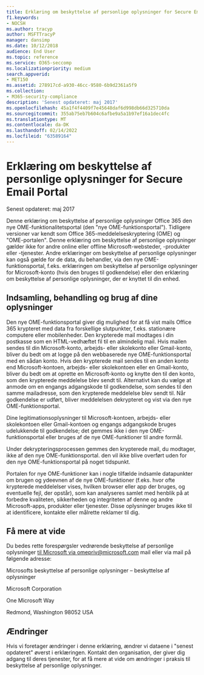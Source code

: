 ```yaml
---
title: Erklæring om beskyttelse af personlige oplysninger for Secure Email Portal
f1.keywords:
- NOCSH
ms.author: tracyp
author: MSFTTracyP
manager: dansimp
ms.date: 10/12/2018
audience: End User
ms.topic: reference
ms.service: O365-seccomp
ms.localizationpriority: medium
search.appverid:
- MET150
ms.assetid: 278917cd-a930-46cc-9580-6b9d2361a5f9
ms.collection:
- M365-security-compliance
description: 'Senest opdateret: maj 2017'
ms.openlocfilehash: 45a1f4f4409f7e45648daf6d998db66d325710da
ms.sourcegitcommit: 355ab75eb7b604c6afbe9a5a1b97ef16a1dec4fc
ms.translationtype: MT
ms.contentlocale: da-DK
ms.lasthandoff: 02/14/2022
ms.locfileid: "63589164"
---
```

# <a name="privacy-statement-for-secure-email-portal"></a>Erklæring om beskyttelse af personlige oplysninger for Secure Email Portal

Senest opdateret: maj 2017
  
Denne erklæring om beskyttelse af personlige oplysninger Office 365 den nye OME-funktionalitetsportal (den "nye OME-funktionsportal"). Tidligere versioner var kendt som Office 365-meddelelseskryptering (OME) og "OME-portalen". Denne erklæring om beskyttelse af personlige oplysninger gælder ikke for andre online eller offline Microsoft-websteder, -produkter eller -tjenester. Andre erklæringer om beskyttelse af personlige oplysninger kan også gælde for de data, du behandler, via den nye OME-funktionsportal, f.eks. erklæringen om beskyttelse af personlige oplysninger for Microsoft-konto (hvis den bruges til godkendelse) eller den erklæring om beskyttelse af personlige oplysninger, der er knyttet til din enhed.
  
## <a name="collection-processing-and-use-of-your-information"></a>Indsamling, behandling og brug af dine oplysninger

Den nye OME-funktionsportal giver dig mulighed for at få vist mails Office 365 krypteret med data fra forskellige slutpunkter, f.eks. stationære computere eller mobilenheder. Den krypterede mail modtages i din postkasse som en HTML-vedhæftet fil til en almindelig mail. Hvis mailen sendes til din Microsoft-konto, arbejds- eller skolekonto eller Gmail-konto, bliver du bedt om at logge på den webbaserede nye OME-funktionsportal med en sådan konto. Hvis den krypterede mail sendes til en anden konto end Microsoft-kontoen, arbejds- eller skolekontoen eller en Gmail-konto, bliver du bedt om at oprette en Microsoft-konto og knytte den til den konto, som den krypterede meddelelse blev sendt til. Alternativt kan du vælge at anmode om en engangs adgangskode til godkendelse, som sendes til den samme mailadresse, som den krypterede meddelelse blev sendt til. Når godkendelse er udført, bliver meddelelsen dekrypteret og vist via den nye OME-funktionsportal.
  
Dine legitimationsoplysninger til Microsoft-kontoen, arbejds- eller skolekontoen eller Gmail-kontoen og engangs adgangskode bruges udelukkende til godkendelse; det gemmes ikke i den nye OME-funktionsportal eller bruges af de nye OME-funktioner til andre formål.
  
Under dekrypteringsprocessen gemmes den krypterede mail, du modtager, ikke af den nye OME-funktionsportal. den vil ikke blive overført uden for den nye OME-funktionsportal på noget tidspunkt.
  
Portalen for nye OME-funktioner kan i nogle tilfælde indsamle datapunkter om brugen og ydeevnen af de nye OME-funktioner (f.eks. hvor ofte krypterede meddelelser vises, hvilken browser eller app der bruges, og eventuelle fejl, der opstår), som kan analyseres samlet med henblik på at forbedre kvaliteten, sikkerheden og integriteten af denne og andre Microsoft-apps,  produkter eller tjenester. Disse oplysninger bruges ikke til at identificere, kontakte eller målrette reklamer til dig.
  
## <a name="for-more-information"></a>Få mere at vide

Du bedes rette forespørgsler vedrørende beskyttelse af personlige oplysninger [til Microsoft via omepriv@microsoft.com](mailto:omepriv@microsoft.com) mail eller via mail på følgende adresse:
  
Microsofts beskyttelse af personlige oplysninger – beskyttelse af oplysninger
  
Microsoft Corporation
  
One Microsoft Way
  
Redmond, Washington 98052 USA
  
## <a name="changes"></a>Ændringer

Hvis vi foretager ændringer i denne erklæring, ændrer vi dataene i "senest opdateret" øverst i erklæringen. Kontakt den organisation, der giver dig adgang til deres tjenester, for at få mere at vide om ændringer i praksis til beskyttelse af personlige oplysninger.
  


